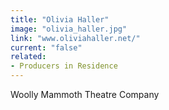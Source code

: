 ```yaml
---
title: "Olivia Haller"
image: "olivia_haller.jpg"
link: "www.oliviahaller.net/"
current: "false"
related:
- Producers in Residence
---
```


Woolly Mammoth Theatre Company
